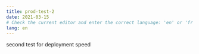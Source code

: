 ```yaml
---
title: prod-test-2
date: 2021-03-15
# Check the current editor and enter the correct language: 'en' or 'fr'
lang: en
---
```

second test for deployment speed